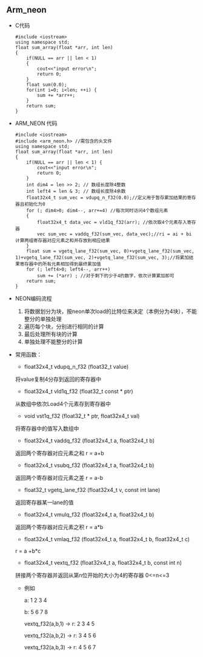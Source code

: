 ## Arm_neon

- C代码

	```C/C++
    #include <iostream> 
    using namespace std; 
    float sum_array(float *arr, int len) 
    { 
        if(NULL == arr || len < 1) 
        { 
            cout<<"input error\n"; 
            return 0; 
        } 
        float sum(0.0); 
        for(int i=0; i<len; ++i) {
            sum += *arr++; 
        } 
        return sum; 
    }   
    ```
    
- ARM_NEON 代码
    
    ```C/C++
    #include <iostream> 
    #include <arm_neon.h> //需包含的头文件 
    using namespace std; 
    float sum_array(float *arr, int len) 
    { 
        if(NULL == arr || len < 1) { 
            cout<<"input error\n"; 
            return 0; 
        } 
        int dim4 = len >> 2; // 数组长度除4整数 
        int left4 = len & 3; // 数组长度除4余数 
        float32x4_t sum_vec = vdupq_n_f32(0.0);//定义用于暂存累加结果的寄存器且初始化为0 
        for (; dim4>0; dim4--, arr+=4) //每次同时访问4个数组元素 
        { 
            float32x4_t data_vec = vld1q_f32(arr); //依次取4个元素存入寄存器
            vec sum_vec = vaddq_f32(sum_vec, data_vec);//ri = ai + bi 计算两组寄存器对应元素之和并存放到相应结果 
        } 
        float sum = vgetq_lane_f32(sum_vec, 0)+vgetq_lane_f32(sum_vec, 1)+vgetq_lane_f32(sum_vec, 2)+vgetq_lane_f32(sum_vec, 3);//将累加结果寄存器中的所有元素相加得到最终累加值 
        for (; left4>0; left4--, arr++) 
            sum += (*arr) ; //对于剩下的少于4的数字，依次计算累加即可 
        return sum; 
    }
    ```
    
 - NEON编码流程

	1. 将数据划分为块，按neon单次load的比特位来决定（本例分为4块），不能整分的单独处理
	2. 遍历每个块，分别进行相同的计算
	3. 最后处理所有块的计算
	4. 单独处理不能整分的计算

- 常用函数：
 
   - float32x4_t vdupq_n_f32 (float32_t value)

	将value复制4分存到返回的寄存器中

   - float32x4_t vld1q_f32 (float32_t const * ptr)

	从数组中依次Load4个元素存到寄存器中

   - void vst1q_f32 (float32_t * ptr, float32x4_t val)
   
   	将寄存器中的值写入数组中

   - float32x4_t vaddq_f32 (float32x4_t a, float32x4_t b)

	返回两个寄存器对应元素之和 r = a+b

   - float32x4_t vsubq_f32 (float32x4_t a, float32x4_t b)

	返回两个寄存器对应元素之差 r = a-b

   - float32_t vgetq_lane_f32 (float32x4_t v, const int lane)

	返回寄存器某一lane的值

   - float32x4_t vmulq_f32 (float32x4_t a, float32x4_t b)

 	返回两个寄存器对应元素之积 r = a\*b

   - float32x4_t vmlaq_f32 (float32x4_t a, float32x4_t b, float32x4_t c)
	
    r = a +b*c

   - float32x4_t vextq_f32 (float32x4_t a, float32x4_t b, const int n)

	拼接两个寄存器并返回从第n位开始的大小为4的寄存器 0<=n<=3

	- 例如

		a: 1 2 3 4
		
        b: 5 6 7 8

		vextq_f32(a,b,1) -> r: 2 3 4 5

		vextq_f32(a,b,2) -> r: 3 4 5 6

		vextq_f32(a,b,3) -> r: 4 5 6 7